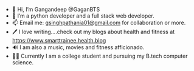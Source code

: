- 👋 Hi, I’m Gangandeep @GaganBTS
- 👀 I’m a python developer and a full stack web developer.
- 📫 Email me: gsinghpathania01@gmail.com for collaboration or more.
- 🖊 I love writing....check out my blogs about health and fitness at https://www.smarttrainee.health.blog 
- 🔊 I am also a music, movies and fitness afficionado.
- 🙋‍♂️ Currently I am a college student and pursuing my B.tech computer science.
